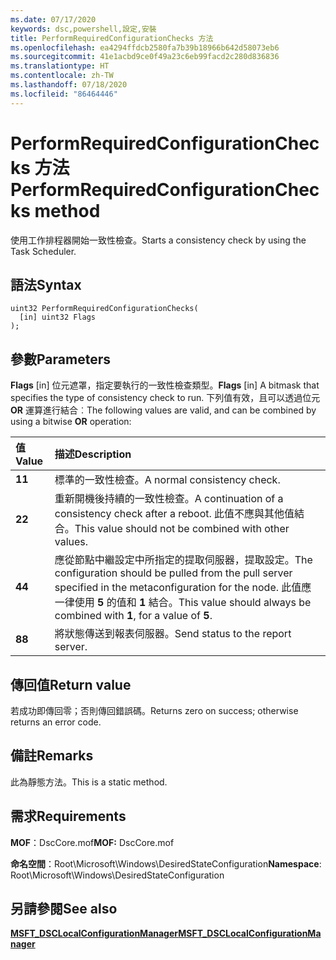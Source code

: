 ```yaml
---
ms.date: 07/17/2020
keywords: dsc,powershell,設定,安裝
title: PerformRequiredConfigurationChecks 方法
ms.openlocfilehash: ea4294ffdcb2580fa7b39b18966b642d58073eb6
ms.sourcegitcommit: 41e1acbd9ce0f49a23c6eb99facd2c280d836836
ms.translationtype: HT
ms.contentlocale: zh-TW
ms.lasthandoff: 07/18/2020
ms.locfileid: "86464446"
---
```

# <a name="performrequiredconfigurationchecks-method"></a><span data-ttu-id="49df3-103">PerformRequiredConfigurationChecks 方法</span><span class="sxs-lookup"><span data-stu-id="49df3-103">PerformRequiredConfigurationChecks method</span></span>

<span data-ttu-id="49df3-104">使用工作排程器開始一致性檢查。</span><span class="sxs-lookup"><span data-stu-id="49df3-104">Starts a consistency check by using the Task Scheduler.</span></span>

## <a name="syntax"></a><span data-ttu-id="49df3-105">語法</span><span class="sxs-lookup"><span data-stu-id="49df3-105">Syntax</span></span>

```mof
uint32 PerformRequiredConfigurationChecks(
  [in] uint32 Flags
);
```

## <a name="parameters"></a><span data-ttu-id="49df3-106">參數</span><span class="sxs-lookup"><span data-stu-id="49df3-106">Parameters</span></span>

<span data-ttu-id="49df3-107">**Flags** \[in\] 位元遮罩，指定要執行的一致性檢查類型。</span><span class="sxs-lookup"><span data-stu-id="49df3-107">**Flags** \[in\] A bitmask that specifies the type of consistency check to run.</span></span> <span data-ttu-id="49df3-108">下列值有效，且可以透過位元 **OR** 運算進行結合︰</span><span class="sxs-lookup"><span data-stu-id="49df3-108">The following values are valid, and can be combined by using a bitwise **OR** operation:</span></span>

|<span data-ttu-id="49df3-109">值</span><span class="sxs-lookup"><span data-stu-id="49df3-109">Value</span></span> |<span data-ttu-id="49df3-110">描述</span><span class="sxs-lookup"><span data-stu-id="49df3-110">Description</span></span> |
|:--- |:---|
|<span data-ttu-id="49df3-111">**1**</span><span class="sxs-lookup"><span data-stu-id="49df3-111">**1**</span></span> | <span data-ttu-id="49df3-112">標準的一致性檢查。</span><span class="sxs-lookup"><span data-stu-id="49df3-112">A normal consistency check.</span></span> |
|<span data-ttu-id="49df3-113">**2**</span><span class="sxs-lookup"><span data-stu-id="49df3-113">**2**</span></span> | <span data-ttu-id="49df3-114">重新開機後持續的一致性檢查。</span><span class="sxs-lookup"><span data-stu-id="49df3-114">A continuation of a consistency check after a reboot.</span></span> <span data-ttu-id="49df3-115">此值不應與其他值結合。</span><span class="sxs-lookup"><span data-stu-id="49df3-115">This value should not be combined with other values.</span></span> |
|<span data-ttu-id="49df3-116">**4**</span><span class="sxs-lookup"><span data-stu-id="49df3-116">**4**</span></span> | <span data-ttu-id="49df3-117">應從節點中繼設定中所指定的提取伺服器，提取設定。</span><span class="sxs-lookup"><span data-stu-id="49df3-117">The configuration should be pulled from the pull server specified in the metaconfiguration for the node.</span></span> <span data-ttu-id="49df3-118">此值應一律使用 **5** 的值和 **1** 結合。</span><span class="sxs-lookup"><span data-stu-id="49df3-118">This value should always be combined with **1**, for a value of **5**.</span></span> |
|<span data-ttu-id="49df3-119">**8**</span><span class="sxs-lookup"><span data-stu-id="49df3-119">**8**</span></span> | <span data-ttu-id="49df3-120">將狀態傳送到報表伺服器。</span><span class="sxs-lookup"><span data-stu-id="49df3-120">Send status to the report server.</span></span> |

## <a name="return-value"></a><span data-ttu-id="49df3-121">傳回值</span><span class="sxs-lookup"><span data-stu-id="49df3-121">Return value</span></span>

<span data-ttu-id="49df3-122">若成功即傳回零；否則傳回錯誤碼。</span><span class="sxs-lookup"><span data-stu-id="49df3-122">Returns zero on success; otherwise returns an error code.</span></span>

## <a name="remarks"></a><span data-ttu-id="49df3-123">備註</span><span class="sxs-lookup"><span data-stu-id="49df3-123">Remarks</span></span>

<span data-ttu-id="49df3-124">此為靜態方法。</span><span class="sxs-lookup"><span data-stu-id="49df3-124">This is a static method.</span></span>

## <a name="requirements"></a><span data-ttu-id="49df3-125">需求</span><span class="sxs-lookup"><span data-stu-id="49df3-125">Requirements</span></span>

<span data-ttu-id="49df3-126">**MOF**：DscCore.mof</span><span class="sxs-lookup"><span data-stu-id="49df3-126">**MOF:** DscCore.mof</span></span>

<span data-ttu-id="49df3-127">**命名空間**：Root\Microsoft\Windows\DesiredStateConfiguration</span><span class="sxs-lookup"><span data-stu-id="49df3-127">**Namespace**: Root\Microsoft\Windows\DesiredStateConfiguration</span></span>

## <a name="see-also"></a><span data-ttu-id="49df3-128">另請參閱</span><span class="sxs-lookup"><span data-stu-id="49df3-128">See also</span></span>

[<span data-ttu-id="49df3-129">**MSFT_DSCLocalConfigurationManager**</span><span class="sxs-lookup"><span data-stu-id="49df3-129">**MSFT_DSCLocalConfigurationManager**</span></span>](msft-dsclocalconfigurationmanager.md)
